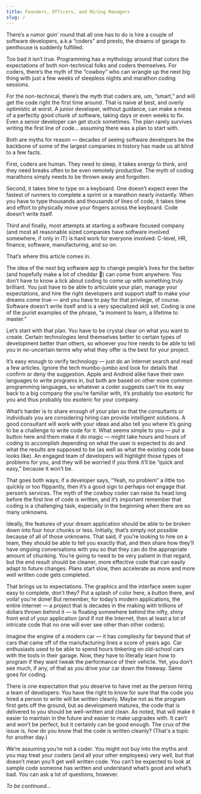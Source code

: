 ```yaml
---
title: Founders, Officers, and Hiring Managers
slug: /
---
```


There’s a rumor goin’ round that all one has to do is hire a couple of software developers, a.k.a “coders” and presto, the dreams of garage to penthouse is suddenly fulfilled.

Too bad it isn’t true. Programming has a mythology around that colors the expectations of both non-technical folks and coders themselves. For coders, there’s the myth of the “cowboy” who can wrangle up the next big thing with just a few weeks of sleepless nights and marathon coding sessions.

For the non-technical, there’s the myth that coders are, um, “smart,” and will get the code right the first time around. That is naive at best, and overly optimistic at worst. A junior developer, without guidance, can make a mess of a perfectly good chunk of software, taking days or even weeks to fix. Even a senior developer can get stuck sometimes. The plan rarely survives writing the first line of code… assuming there was a plan to start with.

Both are myths for reason — decades of seeing software developers be the backbone of some of the largest companies in history has made us all blind to a few facts.

First, coders are human. They need to sleep, it takes energy to think, and they need breaks often to be even remotely productive. The myth of coding marathons simply needs to be thrown away and forgotten.

Second, it takes time to type on a keyboard. One doesn’t expect even the fastest of runners to complete a sprint or a marathon nearly instantly. When you have to type thousands and thousands of lines of code, it takes time and effort to physically move your fingers across the keyboard. Code doesn’t write itself.

Third and finally, most attempts at starting a software focused company (and most all reasonable sized companies have software involved somewhere, if only in IT) is hard work for everyone involved: C-level, HR, finance, software, manufacturing, and so on.

That’s where this article comes in.

The idea of the next big software app to change people’s lives for the better (and hopefully make a lot of cheddar 🧀) can come from anywhere. You don’t have to know a lick about coding to come up with something truly brilliant. You just have to be able to articulate your plan, manage your expectations, and hire the right developers and support staff to make your dreams come true &mdash; and you have to pay for that privilege, of course. Software doesn’t write itself and is a very specialized skill set. Coding is one of the purist examples of the phrase, “a moment to learn, a lifetime to master.”

Let’s start with that plan. You have to be crystal clear on what you want to create. Certain technologies lend themselves better to certain types of development better than others, so whoever you hire needs to be able to tell you in no-uncertain terms why what they offer is the best for your project.

It’s easy enough to verify technology — just do an Internet search and read a few articles. Ignore the tech mumbo-jumbo and look for details that confirm or deny the suggestion. Apple and Android alike have their own languages to write programs in, but both are based on other more common programming languages, so whatever a coder suggests can’t tie its way back to a big company the you’re familiar with, it’s probably too esoteric for you and thus probably too esoteric for your company.

What’s harder is to share enough of your plan so that the consultants or individuals you are considering hiring can provide intelligent solutions. A good consultant will work with your ideas and also tell you where it’s going to be a challenge to write code for it. What seems simple to you — put a button here and them make it do magic — might take hours and hours of coding to accomplish depending on what the user is expected to do and what the results are supposed to be (as well as what the existing code base looks like). An engaged team of developers will highlight those types of problems for you, and they will be worried if you think it’ll be “quick and easy,” because it won’t be.

That goes both ways; if a developer says, “Yeah, no problem” a little too quickly or too flippantly, then it’s a good sign to perhaps not engage that person’s services. The myth of the cowboy coder can raise its head long before the first line of code is written, and it’s important remember that coding is a challenging task, especially in the beginning when there are so many unknowns.

Ideally, the features of your dream application should be able to be broken down into four hour chunks or less. Initially, that’s simply not possible because of all of those unknowns. That said, if you’re looking to hire on a team, they should be able to tell you exactly that, and then share how they’ll have ongoing conversations with you so that they can do the appropriate amount of chunking. You’re going to need to be very patient in that regard, but the end result should be cleaner, more effective code that can easily adapt to future changes. Plans start slow, then accelerate as more and more well written code gets completed.

That brings us to expectations. The graphics and the interface seem super easy to complete, don't they? Put a splash of color here, a button there, and voila! you're done! But remember, for today’s modern applications, the entire Internet &mdash; a project that is decades in the making with trillions of dollars thrown behind it &mdash; is floating somewhere behind the nifty, shiny front end of your application (and if not the Internet, then at least a lot of intricate code that no one will ever see other than other coders).

Imagine the engine of a modern car — it has complexity far beyond that of cars that came off of the manufacturing lines a score of years ago. Car enthusiasts used to be able to spend hours tinkering on old-school cars with the tools in their garage. Now, they have to literally learn how to program if they want tweak the performance of their vehicle. Yet, you don’t see much, if any, of that as you drive your car down the freeway. Same goes for coding.

There is one expectation that you deserve to have met as the person hiring a team of developers: You have the right to know for sure that the code you hired a person to write will be written cleanly. Maybe not as the program first gets off the ground, but as development matures, the code that is delivered to you should be well-written and clean. As noted, that will make it easier to maintain in the future and easier to make upgrades with. It can’t and won’t be perfect, but it certainly can be good enough. The crux of the issue is, _how_ do you know that the code is written cleanly? (That's a topic for another day.)

We’re assuming you’re not a coder. You might not buy into the myths and you may treat your coders (and all your other employees) very well, but that doesn’t mean you’ll get well written code. You can’t be expected to look at sample code someone has written and understand what’s good and what’s bad. You can ask a lot of questions, however.

_To be continued..._
